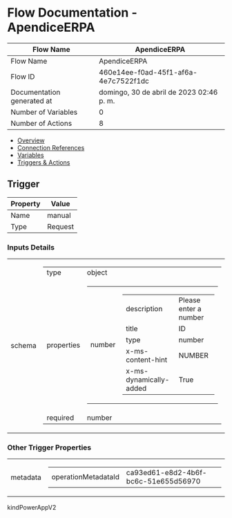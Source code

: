 ﻿# Flow Documentation \- ApendiceERPA

| Flow Name                  | ApendiceERPA                             |
| -------------------------- | ---------------------------------------- |
| Flow Name                  | ApendiceERPA                             |
| Flow ID                    | 460e14ee\-f0ad\-45f1\-af6a\-4e7c7522f1dc |
| Documentation generated at | domingo, 30 de abril de 2023 02:46 p. m. |
| Number of Variables        | 0                                        |
| Number of Actions          | 8                                        |

- [Overview](../index-ApendiceERPA(460e14ee-f0ad-45f1-af6a-4e7c7522f1dc).md)
- [Connection References](../connections-ApendiceERPA(460e14ee-f0ad-45f1-af6a-4e7c7522f1dc).md)
- [Variables](../variables-ApendiceERPA(460e14ee-f0ad-45f1-af6a-4e7c7522f1dc).md)
- [Triggers & Actions](../triggersactions-ApendiceERPA(460e14ee-f0ad-45f1-af6a-4e7c7522f1dc).md)

## Trigger

| Property | Value   |
| -------- | ------- |
| Name     | manual  |
| Type     | Request |

### Inputs Details

<table><tr><td>schema</td><td><table><tr><td>type</td><td>object</td></tr><tr><td>properties</td><td><table><tr><td>number</td><td><table><tr><td>description</td><td>Please enter a number</td></tr><tr><td>title</td><td>ID</td></tr><tr><td>type</td><td>number</td></tr><tr><td>x-ms-content-hint</td><td>NUMBER</td></tr><tr><td>x-ms-dynamically-added</td><td>True</td></tr></table></td></tr></table></td></tr><tr><td>required</td><td>number<br/></td></tr></table></td></tr></table>

### Other Trigger Properties

<table><tr><td>metadata</td><td><table><tr><td>operationMetadataId</td><td>ca93ed61-e8d2-4b6f-bc6c-51e655d56970</td></tr></table></table></td></tr><tr><td>kind</td><td>PowerAppV2</td></tr></table>
